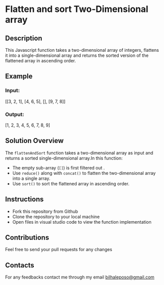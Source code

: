 # Flatten and sort Two-Dimensional array
## Description
This Javascript function takes a two-dimensional array of integers, flattens it into a single-dimensional array and returns the sorted version of the flattened array in ascending order.
## Example
### Input:
[[3, 2, 1], [4, 6, 5], [], [9, 7, 8]]
### Output:
[1, 2, 3, 4, 5, 6, 7, 8, 9]
## Solution Overview
The `flattenAndSort` function takes a two-dimensional array as input and returns a sorted single-dimensional array.In this function:
* The empty sub-array (`[]`) is first filtered out . 
* Use `reduce()` along with `concat()` to flatten the two-dimensional array into a single array.
* Use `sort()` to sort the flattened array in ascending order. 
## Instructions
* Fork this repository from Github
* Clone the repository to your local machine
* Open files in visual studio code to view the function implementation
## Contributions
Feel free to send your pull requests for any changes
## Contacts
For any feedbacks contact me through my email bilhaleposo@gmail.com

